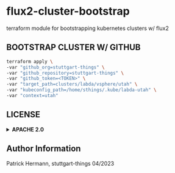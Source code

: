 # flux2-cluster-bootstrap
terraform module for bootstrapping kubernetes clusters w/ flux2

## BOOTSTRAP CLUSTER W/ GITHUB

```bash
terraform apply \
-var "github_org=stuttgart-things" \
-var "github_repository=stuttgart-things" \
-var "github_token=<TOKEN>" \
-var "target_path=clusters/labda/vsphere/utah" \
-var "kubeconfig_path=/home/sthings/.kube/labda-utah" \
-var "context=utah"
```

## LICENSE

<details><summary><b>APACHE 2.0</b></summary>

Copyright 2023 patrick hermann.

Licensed under the Apache License, Version 2.0 (the "License");
you may not use this file except in compliance with the License.
You may obtain a copy of the License at

    http://www.apache.org/licenses/LICENSE-2.0

Unless required by applicable law or agreed to in writing, software
distributed under the License is distributed on an "AS IS" BASIS,
WITHOUT WARRANTIES OR CONDITIONS OF ANY KIND, either express or implied.
See the License for the specific language governing permissions and
limitations under the License.

</details>

Author Information
------------------
Patrick Hermann, stuttgart-things 04/2023
